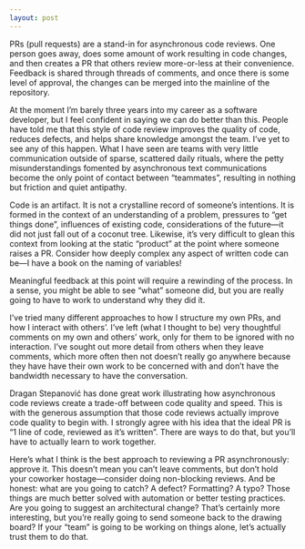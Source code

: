 ```yaml
---
layout: post
---
```


PRs (pull requests) are a stand-in for asynchronous code reviews. One person goes away, does some amount of work resulting in code changes, and then creates a PR that others review more-or-less at their convenience. Feedback is shared through threads of comments, and once there is some level of approval, the changes can be merged into the mainline of the repository.

At the moment I’m barely three years into my career as a software developer, but I feel confident in saying we can do better than this. People have told me that this style of code review improves the quality of code, reduces defects, and helps share knowledge amongst the team. I’ve yet to see any of this happen. What I have seen are teams with very little communication outside of sparse, scattered daily rituals, where the petty misunderstandings fomented by asynchronous text communications become the only point of contact between “teammates”, resulting in nothing but friction and quiet antipathy.

Code is an artifact. It is not a crystalline record of someone’s intentions. It is formed in the context of an understanding of a problem, pressures to “get things done”, influences of existing code, considerations of the future—it did not just fall out of a coconut tree. Likewise, it’s very difficult to glean this context from looking at the static “product” at the point where someone raises a PR. Consider how deeply complex any aspect of written code can be—I have a book on the naming of variables!

Meaningful feedback at this point will require a rewinding of the process. In a sense, you might be able to see “what” someone did, but you are really going to have to work to understand why they did it.

I’ve tried many different approaches to how I structure my own PRs, and how I interact with others’. I’ve left (what I thought to be) very thoughtful comments on my own and others’ work, only for them to be ignored with no interaction. I’ve sought out more detail from others when they leave comments, which more often then not doesn’t really go anywhere because they have have their own work to be concerned with and don’t have the bandwidth necessary to have the conversation.

Dragan Stepanović has done great work illustrating how asynchronous code reviews create a trade-off between code quality and speed. This is with the generous assumption that those code reviews actually improve code quality to begin with. I strongly agree with his idea that the ideal PR is “1 line of code, reviewed as it’s written”. There are ways to do that, but you’ll have to actually learn to work together.

Here’s what I think is the best approach to reviewing a PR asynchronously: approve it. This doesn’t mean you can’t leave comments, but don’t hold your coworker hostage—consider doing non-blocking reviews. And be honest: what are you going to catch? A defect? Formatting? A typo? Those things are much better solved with automation or better testing practices. Are you going to suggest an architectural change? That’s certainly more interesting, but you’re really going to send someone back to the drawing board? If your “team” is going to be working on things alone, let’s actually trust them to do that.
